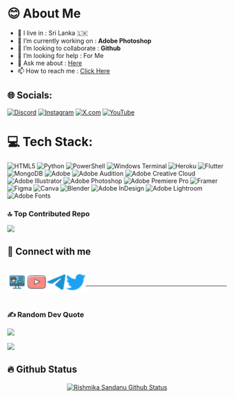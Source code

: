 
# 😊 About Me

-  🚶‍ I live in : Sri Lanka 🇱🇰  <br>
-  🔭 I’m currently working on : **Adobe Photoshop**<br>
-  👯 I’m looking to collaborate : **Github** <br>
-  🤔 I’m looking for help : For  Me  <br>
-  💬 Ask me about : [Here](https://rishbropromax.github.io/) <br>
-  📫 How to reach me : [Click Here](t.me/AboutRishmika)


## 🌐 Socials:
[![Discord](https://img.shields.io/badge/Discord-%237289DA.svg?logo=discord&logoColor=white)](https://discord.gg/YcaHNjYFF6) [![Instagram](https://img.shields.io/badge/Instagram-%23E4405F.svg?logo=Instagram&logoColor=white)](https://instagram.com/imrishmika) [![X.com](https://img.shields.io/badge/X-black.svg?logo=X&logoColor=white)](https://x.com/@ImRishmika) [![YouTube](https://img.shields.io/badge/YouTube-%23FF0000.svg?logo=YouTube&logoColor=white)](https://youtube.com/@Rish_Bro/)


# 💻 Tech Stack:
![HTML5](https://img.shields.io/badge/html5-%23E34F26.svg?style=for-the-badge&logo=html5&logoColor=white) ![Python](https://img.shields.io/badge/python-3670A0?style=for-the-badge&logo=python&logoColor=ffdd54) ![PowerShell](https://img.shields.io/badge/PowerShell-%235391FE.svg?style=for-the-badge&logo=powershell&logoColor=white) ![Windows Terminal](https://img.shields.io/badge/Windows%20Terminal-%234D4D4D.svg?style=for-the-badge&logo=windows-terminal&logoColor=white) ![Heroku](https://img.shields.io/badge/heroku-%23430098.svg?style=for-the-badge&logo=heroku&logoColor=white)  ![Flutter](https://img.shields.io/badge/Flutter-%2302569B.svg?style=for-the-badge&logo=Flutter&logoColor=white)  ![MongoDB](https://img.shields.io/badge/MongoDB-%234ea94b.svg?style=for-the-badge&logo=mongodb&logoColor=white) ![Adobe](https://img.shields.io/badge/adobe-%23FF0000.svg?style=for-the-badge&logo=adobe&logoColor=white)  ![Adobe Audition](https://img.shields.io/badge/Adobe%20Audition-9999FF.svg?style=for-the-badge&logo=Adobe%20Audition&logoColor=white) ![Adobe Creative Cloud](https://img.shields.io/badge/Adobe%20Creative%20Cloud-DA1F26.svg?style=for-the-badge&logo=Adobe%20Creative%20Cloud&logoColor=white) ![Adobe Illustrator](https://img.shields.io/badge/adobe%20illustrator-%23FF9A00.svg?style=for-the-badge&logo=adobe%20illustrator&logoColor=white) ![Adobe Photoshop](https://img.shields.io/badge/adobe%20photoshop-%2331A8FF.svg?style=for-the-badge&logo=adobe%20photoshop&logoColor=white) ![Adobe Premiere Pro](https://img.shields.io/badge/Adobe%20Premiere%20Pro-9999FF.svg?style=for-the-badge&logo=Adobe%20Premiere%20Pro&logoColor=white) ![Framer](https://img.shields.io/badge/Framer-black?style=for-the-badge&logo=framer&logoColor=blue) ![Figma](https://img.shields.io/badge/figma-%23F24E1E.svg?style=for-the-badge&logo=figma&logoColor=white) ![Canva](https://img.shields.io/badge/Canva-%2300C4CC.svg?style=for-the-badge&logo=Canva&logoColor=white) ![Blender](https://img.shields.io/badge/blender-%23F5792A.svg?style=for-the-badge&logo=blender&logoColor=white) ![Adobe InDesign](https://img.shields.io/badge/Adobe%20InDesign-49021F?style=for-the-badge&logo=adobeindesign&logoColor=FF3366) ![Adobe Lightroom](https://img.shields.io/badge/Adobe%20Lightroom-31A8FF.svg?style=for-the-badge&logo=Adobe%20Lightroom&logoColor=white) ![Adobe Fonts](https://img.shields.io/badge/Adobe%20Fonts-000B1D.svg?style=for-the-badge&logo=Adobe%20Fonts&logoColor=white) 

### 🔝 Top Contributed Repo
![](https://github-contributor-stats.vercel.app/api?username=RishBroProMax&limit=5&theme=dark&combine_all_yearly_contributions=true)


## 🔗 Connect with me
<br>
<!-- png icons from https://iconscout.com/ -->
<a href="https://rishbropromax.github.io" class="padded"><img align="left" alt="https://rishbropromax.github.io" width="45px" src="./res/website.png" /></a> 
<a href="https://youtube.com/@Rish_Bro/" class="padded"><img align="left" alt="RishBro" width="45px" src="./res/youtube.png" /></a> 
<a href="https://telegram.dog/@AboutRishmika" class="padded"><img align="left" alt="RishBro" width="45px" src="./res/telegram.png" /></a> 
<a href="https://twitter.com/ImRishmika" class="padded"><img align="left" alt="RishBro" width="45px" src="./res/twitter.png" /></a> 
</br>

---
<br>

### ✍️ Random Dev Quote
![](https://quotes-github-readme.vercel.app/api?type=horizontal&theme=radical)




[![](https://visitcount.itsvg.in/api?id=RishBroProMax&icon=0&color=0)](https://visitcount.itsvg.in)



## 🔥 Github Status 

 <p align="center"><a href="https://github.com/RishBroProMax/">
    <img align="center" alt="Rishmika Sandanu Github Status" src="https://github-readme-stats.vercel.app/api?username=RishBroProMax&show_icons=true&theme=midnight-purple" />
  </a></p>



